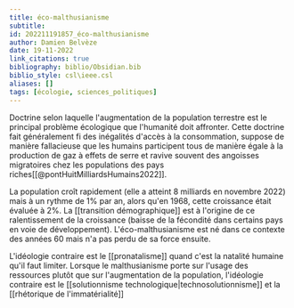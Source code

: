 ```yaml
---
title: éco-malthusianisme
subtitle:
id: 202211191857_éco-malthusianisme
author: Damien Belvèze
date: 19-11-2022
link_citations: true
bibliography: biblio/Obsidian.bib
biblio_style: csl\ieee.csl
aliases: []
tags: [écologie, sciences_politiques]
---
```

Doctrine selon laquelle l'augmentation de la population terrestre est le principal problème écologique que l'humanité doit affronter. 
Cette doctrine fait généralement fi des inégalités d'accès à la consommation, suppose de manière fallacieuse que les humains participent tous de manière égale à la production de gaz à effets de serre et ravive souvent des angoisses migratoires chez les populations des pays riches[[@pontHuitMilliardsHumains2022]]. 

La population croît rapidement (elle a atteint 8 milliards en novembre 2022) mais à un rythme de 1% par an, alors qu'en 1968, cette croissance était évaluée à 2%. La [[transition démographique]] est à l'origine de ce ralentissement de la croissance (baisse de la fécondité dans certains pays en voie de développement). L'éco-malthusianisme est né dans ce contexte des années 60 mais n'a pas perdu de sa force ensuite. 

L'idéologie contraire est le [[pronatalisme]] quand c'est la natalité humaine qu'il faut limiter. 
Lorsque le malthusianisme porte sur l'usage des ressources plutôt que sur l'augmentation de la population, l'idéologie contraire est le [[solutionnisme technologique|technosolutionnisme]] et la [[rhétorique de l'immatérialité]]






